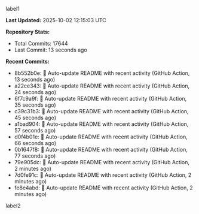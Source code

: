 
label1 
<!-- ACTIVITY_START -->
**Last Updated:** 2025-10-02 12:15:03 UTC

**Repository Stats:**
- Total Commits: 17644
- Last Commit: 13 seconds ago

**Recent Commits:**
- 8b552b0e: 🤖 Auto-update README with recent activity (GitHub Action, 13 seconds ago)
- a22ce343: 🤖 Auto-update README with recent activity (GitHub Action, 24 seconds ago)
- 6f7c9a9f: 🤖 Auto-update README with recent activity (GitHub Action, 35 seconds ago)
- c39c31b3: 🤖 Auto-update README with recent activity (GitHub Action, 45 seconds ago)
- a1bad904: 🤖 Auto-update README with recent activity (GitHub Action, 57 seconds ago)
- d0f4b01e: 🤖 Auto-update README with recent activity (GitHub Action, 66 seconds ago)
- 0b1647f8: 🤖 Auto-update README with recent activity (GitHub Action, 77 seconds ago)
- 79e905dc: 🤖 Auto-update README with recent activity (GitHub Action, 2 minutes ago)
- 7d0fe91c: 🤖 Auto-update README with recent activity (GitHub Action, 2 minutes ago)
- fe8e4abd: 🤖 Auto-update README with recent activity (GitHub Action, 2 minutes ago)
<!-- ACTIVITY_END -->

label2
